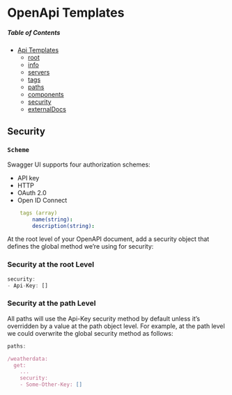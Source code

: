 # OpenApi Templates

##### _Table of Contents_
 - [Api Templates](https://samuelmensah.github.io/apitemplates/)
    - [root](https://samuelmensah.github.io/apitemplates/root)
    - [info](https://samuelmensah.github.io/apitemplates/info)
    - [servers](https://samuelmensah.github.io/apitemplates/servers)
    - [tags](https://samuelmensah.github.io/apitemplates/tags)
    - [paths](https://samuelmensah.github.io/apitemplates/paths/path)
    - [components](https://samuelmensah.github.io/apitemplates/components/components)
    - [security](https://samuelmensah.github.io/apitemplates/security)
    - [externalDocs](https://samuelmensah.github.io/apitemplates/externaldocs)

## Security 

### `Scheme`
Swagger UI supports four authorization schemes:

- API key
- HTTP
- OAuth 2.0
- Open ID Connect

```Yaml
    tags (array)
        name(string):
        description(string):
```

At the root level of your OpenAPI document, add a security object that defines the global method we’re using for security:
### Security at the root Level
```javascript
security:
- Api-Key: []
```

### Security at the path Level

All paths will use the Api-Key security method by default unless it’s overridden by a value at the path object level. For example, at the path level we could overwrite the global security method as follows:

```javascript
paths:

/weatherdata:
  get:
    ...
    security:
    - Some-Other-Key: []
```